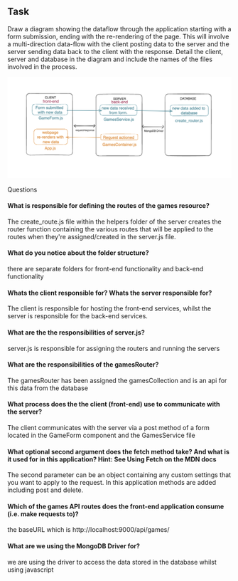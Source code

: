 ## Task

Draw a diagram showing the dataflow through the application starting with a form submission, ending with the re-rendering of the page. This will involve a multi-direction data-flow with the client posting data to the server and the server sending data back to the client with the response. Detail the client, server and database in the diagram and include the names of the files involved in the process.

![Diagram](/images/diagram.png)

Questions

#### What is responsible for defining the routes of the games resource?

The create_route.js file within the helpers folder of the server creates the router function containing the various routes that will be applied to the routes when they're assigned/created in the server.js file.

#### What do you notice about the folder structure?

there are separate folders for front-end functionality and back-end functionality

#### Whats the client responsible for? Whats the server responsible for?

The client is responsible for hosting the front-end services, whilst the server is responsible for the back-end services.

#### What are the the responsibilities of server.js?

server.js is responsible for assigning the routers and running the servers

#### What are the responsibilities of the gamesRouter?

The gamesRouter has been assigned the gamesCollection and is an api for this data from the database

#### What process does the the client (front-end) use to communicate with the server?

The client communicates with the server via a post method of a form located in the GameForm component and the GamesService file

#### What optional second argument does the fetch method take? And what is it used for in this application? Hint: See Using Fetch on the MDN docs

The second parameter can be an object containing any custom settings that you want to apply to the request. In this application methods are added including post and delete.

#### Which of the games API routes does the front-end application consume (i.e. make requests to)?

the baseURL which is http://localhost:9000/api/games/

#### What are we using the MongoDB Driver for?

we are using the driver to access the data stored in the database whilst using javascript
